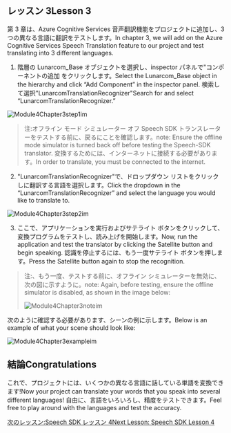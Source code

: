 ## <a name="lesson-3"></a><span data-ttu-id="fd179-101">レッスン 3</span><span class="sxs-lookup"><span data-stu-id="fd179-101">Lesson 3</span></span>

<span data-ttu-id="fd179-102">第 3 章は、Azure Cognitive Services 音声翻訳機能をプロジェクトに追加し、3 つの異なる言語に翻訳をテストします。</span><span class="sxs-lookup"><span data-stu-id="fd179-102">In chapter 3, we will add on the Azure Cognitive Services Speech Translation feature to our project and test translating into 3 different languages.</span></span> 

1. <span data-ttu-id="fd179-103">階層の Lunarcom_Base オブジェクトを選択し、inspector パネルで"コンポーネントの追加 をクリックします。</span><span class="sxs-lookup"><span data-stu-id="fd179-103">Select the Lunarcom_Base object in the hierarchy and click “Add Component” in the inspector panel.</span></span> <span data-ttu-id="fd179-104">検索して選択"LunarcomTranslationRecognizer"</span><span class="sxs-lookup"><span data-stu-id="fd179-104">Search for and select “LunarcomTranslationRecognizer.”</span></span>

![Module4Chapter3step1im](images/module4chapter3step1im.PNG)

> <span data-ttu-id="fd179-106">注:オフライン モード シミュレーター オフ Speech SDK トランスレーターをテストする前に、戻るにことを確認します。</span><span class="sxs-lookup"><span data-stu-id="fd179-106">note: Ensure the offline mode simulator is turned back off before testing the Speech-SDK translator.</span></span> <span data-ttu-id="fd179-107">変換するためには、インターネットに接続する必要があります。</span><span class="sxs-lookup"><span data-stu-id="fd179-107">In order to translate, you must be connected to the internet.</span></span> 

2. <span data-ttu-id="fd179-108">"LunarcomTranslationRecognizer"で、ドロップダウン リストをクリックしに翻訳する言語を選択します。</span><span class="sxs-lookup"><span data-stu-id="fd179-108">Click the dropdown in the “LunarcomTranslationRecognizer” and select the language you would like to translate to.</span></span>

![Module4Chapter3step2im](images/module4chapter3step2im.PNG)

3. <span data-ttu-id="fd179-110">ここで、アプリケーションを実行およびサテライト ボタンをクリックして、変換プログラムをテストし、読み上げを開始します。</span><span class="sxs-lookup"><span data-stu-id="fd179-110">Now, run the application and test the translator by clicking the Satellite button and begin speaking.</span></span> <span data-ttu-id="fd179-111">認識を停止するには、もう一度サテライト ボタンを押します。</span><span class="sxs-lookup"><span data-stu-id="fd179-111">Press the Satellite button again to stop the recognition.</span></span> 

> <span data-ttu-id="fd179-112">注:、もう一度、テストする前に、オフライン シミュレーターを無効に、次の図に示すように。</span><span class="sxs-lookup"><span data-stu-id="fd179-112">note: Again, before testing, ensure the offline simulator is disabled, as shown in the image below:</span></span>
>
> ![Module4Chapter3noteim](images/module4chapter3noteim.PNG)

<span data-ttu-id="fd179-114">次のように確認する必要があります、シーンの例に示します。</span><span class="sxs-lookup"><span data-stu-id="fd179-114">Below is an example of what your scene should look like:</span></span>

![Module4Chapter3exampleim](images/module4chapter3exampleim.PNG)

## <a name="congratulations"></a><span data-ttu-id="fd179-116">結論</span><span class="sxs-lookup"><span data-stu-id="fd179-116">Congratulations</span></span>

<span data-ttu-id="fd179-117">これで、プロジェクトには、いくつかの異なる言語に話している単語を変換できます!</span><span class="sxs-lookup"><span data-stu-id="fd179-117">Now  your project can translate your words that you speak into several different languages!</span></span> <span data-ttu-id="fd179-118">自由に、言語をいろいろし、精度をテストできます。</span><span class="sxs-lookup"><span data-stu-id="fd179-118">Feel free to play around with the languages and test the accuracy.</span></span> 

[<span data-ttu-id="fd179-119">次のレッスン:Speech SDK レッスン 4</span><span class="sxs-lookup"><span data-stu-id="fd179-119">Next Lesson: Speech SDK Lesson 4</span></span>](placeholderlink)

